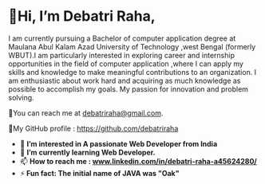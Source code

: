 
<h1>👋Hi, I’m Debatri Raha,</h1> 
 <p>I am currently pursuing a Bachelor of computer application degree at Maulana Abul Kalam Azad University of Technology ,west Bengal (formerly WBUT).I am particularly interested in exploring career and internship opportunities in the field of computer application ,where I can apply my skills and knowledge to make meaningful contributions to an organization. I am enthusiastic about work hard and acquiring as much knowledge as possible to accomplish my goals. My passion for innovation and problem solving.</p>

📧You can reach me at debatriraha@gmail.com.

📌My GitHub profile : https://github.com/debatriraha

- 👀 <B>I’m interested in A passionate Web Developer from India</B>
- 🌱 <B>I’m currently learning Web Developer.</B>
- 📫 <B>How to reach me : www.linkedin.com/in/debatri-raha-a45624280/</B>
- ⚡<B> Fun fact: The initial name of JAVA was "Oak"</B>

<!---
debatriraha/debatriraha is a ✨ special ✨ repository because its `README.md` (this file) appears on your GitHub profile.
You can click the Preview link to take a look at your changes.
--->

